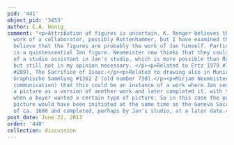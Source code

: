 ```yaml
---
pid: '441'
object_pid: '3453'
author: E.A. Honig
comment: "<p>Attribution of figures is uncertain. K. Renger believes them to be the
  work of a collaborator, possibly Rottenhammer, but I have examined this work and
  believe that the figures are probably the work of Jan himself. Particularly Joseph
  is a quintessential Jan figure. Neumeister now thinks that they could be the work
  of a studio assistant in Jan's studio, which is more possible than Rottenhammer
  but still not in my opinion necessary. </p><p>Related to Ertz 1979 #71 (2008-10
  #209), The Sacrifice of Isaac.</p><p>Related to drawing also in Munich, Staatliche
  Graphische Sammlung #1362 Z (old number 730).</p><p>Mirjam Neumeister suggests (personal
  communication) that this could be an instance of a work where Jan semi-completed
  a picture as a version of another work and later completed it, with the figures,
  when a buyer wanted a certain type of picture. So in this case the present, secondary
  picture would have been initiated at the same time as the Geneva Sacrifice of Isaac
  of ca. 1600 and completed, perhaps by Jan's studio, at a later date.</p>"
post_date: June 22, 2013
order: '440'
collection: discussion
---
```

